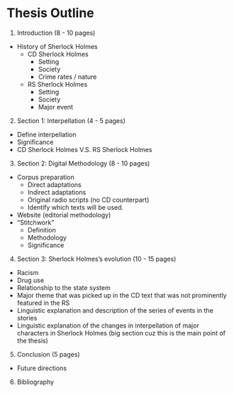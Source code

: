 # Thesis Outline

1. Introduction (8 - 10 pages)
 * History of Sherlock Holmes
    * CD Sherlock Holmes
        * Setting
        * Society
        * Crime rates / nature
    * RS Sherlock Holmes
        * Setting
        * Society
        * Major event
2. Section 1: Interpellation (4 - 5 pages)
* Define interpellation
* Significance
* CD Sherlock Holmes V.S. RS Sherlock Holmes
3. Section 2: Digital Methodology (8 - 10 pages)
* Corpus preparation
    * Direct adaptations
    * Indirect adaptations
    * Original radio scripts (no CD counterpart)
    * Identify which texts will be used. 
* Website (editorial methodology)
* “Stitchwork”
     * Definition
     * Methodology
     * Significance
4. Section 3: Sherlock Holmes’s evolution (10 - 15 pages)
* Racism
* Drug use
* Relationship to the state system
* Major theme that was picked up in the CD text that was not prominently featured in the RS
* Linguistic explanation and description of the series of events in the stories
* Linguistic explanation of the changes in interpellation of major characters in Sherlock Holmes (big section cuz this is the main point of the thesis)
5. Conclusion (5 pages)
* Future directions
6. Bibliography
